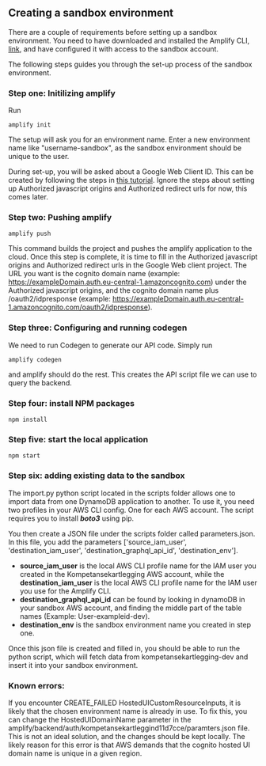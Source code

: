 ## Creating a sandbox environment

There are a couple of requirements before setting up a sandbox environment. You need to have downloaded and installed the Amplify CLI, [link](https://docs.amplify.aws/cli/start/install/), and have configured it with access to the sandbox account.

The following steps guides you through the set-up process of the sandbox environment. 

### Step one: Initilizing amplify
Run
```
amplify init
```
The setup will ask you for an environment name. Enter a new environment name like "username-sandbox", as the sandbox environment should be unique to the user.

During set-up, you will be asked about a Google Web Client ID. This can be created by following the steps in [this tutorial](https://aws.amazon.com/premiumsupport/knowledge-center/cognito-google-social-identity-provider/). Ignore the steps about setting up Authorized javascript origins and Authorized redirect urls for now, this comes later. 


### Step two: Pushing amplify 
```
amplify push
```
This command builds the project and pushes the amplify application to the cloud. Once this step is complete, it is time to fill in the Authorized javascript origins and Authorized redirect urls in the Google Web client project. The URL you want is the cognito domain name (example: https://exampleDomain.auth.eu-central-1.amazoncognito.com) under the Authorized javascript origins, and the cognito domain name plus /oauth2/idpresponse (example: https://exampleDomain.auth.eu-central-1.amazoncognito.com/oauth2/idpresponse).

### Step three: Configuring and running codegen
We need to run Codegen to generate our API code. Simply run
```
amplify codegen
```
and amplify should do the rest. This creates the API script file we can use to query the backend.


### Step four: install NPM packages
```
npm install
```


### Step five: start the local application
```
npm start
```

### Step six: adding existing data to the sandbox
The import.py python script located in the scripts folder allows one to import data from one DynamoDB application to another. To use it, you need two profiles in your AWS CLI config. One for each AWS account. The script requires you to install ***boto3*** using pip.

You then create a JSON file under the scripts folder called parameters.json. In this file, you add the parameters ['source_iam_user', 'destination_iam_user', 'destination_graphql_api_id', 'destination_env'].
* **source_iam_user** is the local AWS CLI profile name for the IAM user you created in the Kompetansekartlegging AWS account, while the **destination_iam_user** is the local AWS CLI profile name for the IAM user you use for the Amplify CLI.
* **destination_graphql_api_id** can be found by looking in dynamoDB in your sandbox AWS account, and finding the middle part of the table names (Example: User-exampleid-dev).
* **destination_env** is the sandbox environment name you created in step one.

Once this json file is created and filled in, you should be able to run the python script, which will fetch data from kompetansekartlegging-dev and insert it into your sandbox environment.



### Known errors:
If you encounter CREATE_FAILED HostedUICustomResourceInputs, it is likely that the chosen environment name is already in use. To fix this, you can change the HostedUIDomainName parameter in the amplify/backend/auth/kompetansekartleggind11d7cce/paramters.json file. This is not an ideal solution, and the changes should be kept locally. The likely reason for this error is that AWS demands that the cognito hosted UI domain name is unique in a given region.
